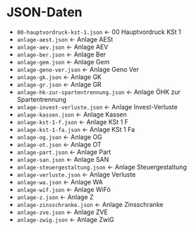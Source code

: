 # JSON-Daten

- `00-hauptvordruck-kst-1.json` ← 00 Hauptvordruck KSt 1
- `anlage-aest.json` ← Anlage AESt
- `anlage-aev.json` ← Anlage AEV
- `anlage-ber.json` ← Anlage Ber
- `anlage-gem.json` ← Anlage Gem
- `anlage-geno-ver.json` ← Anlage Geno Ver
- `anlage-gk.json` ← Anlage GK
- `anlage-gr.json` ← Anlage GR
- `anlage-hk-zur-spartentrennung.json` ← Anlage ÖHK zur Spartentrennung
- `anlage-invest-verluste.json` ← Anlage Invest-Verluste
- `anlage-kassen.json` ← Anlage Kassen
- `anlage-kst-1-f.json` ← Anlage KSt 1 F
- `anlage-kst-1-fa.json` ← Anlage KSt 1 Fa
- `anlage-og.json` ← Anlage OG
- `anlage-ot.json` ← Anlage OT
- `anlage-part.json` ← Anlage Part
- `anlage-san.json` ← Anlage SAN
- `anlage-steuergestaltung.json` ← Anlage Steuergestaltung
- `anlage-verluste.json` ← Anlage Verluste
- `anlage-wa.json` ← Anlage WA
- `anlage-wif.json` ← Anlage WiFö
- `anlage-z.json` ← Anlage Z
- `anlage-zinsschranke.json` ← Anlage Zinsschranke
- `anlage-zve.json` ← Anlage ZVE
- `anlage-zwig.json` ← Anlage ZwiG